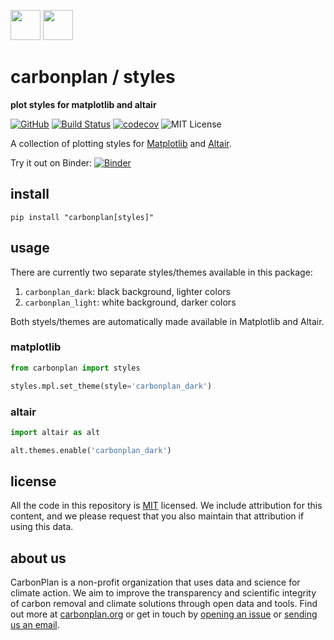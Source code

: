 <img
  src='https://carbonplan-assets.s3.amazonaws.com/monogram/dark-small.png#gh-dark-mode-only'
  height='48'
/>
<img
  src='https://carbonplan-assets.s3.amazonaws.com/monogram/light-small.png#gh-light-mode-only'
  height='48'
/>

# carbonplan / styles

**plot styles for matplotlib and altair**

[![GitHub][github-badge]][github]
[![Build Status]][actions]
[![codecov](https://codecov.io/gh/carbonplan/styles/branch/main/graph/badge.svg?token=NCBBIS7AJE)](https://codecov.io/gh/carbonplan/styles)
![MIT License][]

[github]: https://github.com/carbonplan/styles
[github-badge]: https://badgen.net/badge/-/github?icon=github&label
[build status]: https://github.com/carbonplan/styles/actions/workflows/main.yaml/badge.svg
[actions]: https://github.com/carbonplan/styles/actions/workflows/main.yaml
[mit license]: https://badgen.net/badge/license/MIT/blue

A collection of plotting styles for [Matplotlib](https://matplotlib.org/) and [Altair](https://altair-viz.github.io/).

Try it out on Binder:
[![Binder](https://mybinder.org/badge_logo.svg)](https://mybinder.org/v2/gh/jhamman/carbonplan-styles/master?urlpath=lab)

## install

```shell
pip install "carbonplan[styles]"
```

## usage

There are currently two separate styles/themes available in this package:

1. `carbonplan_dark`: black background, lighter colors
2. `carbonplan_light`: white background, darker colors

Both styels/themes are automatically made available in Matplotlib and Altair.

### matplotlib

```python
from carbonplan import styles

styles.mpl.set_theme(style='carbonplan_dark')
```

### altair

```python
import altair as alt

alt.themes.enable('carbonplan_dark')
```

## license

All the code in this repository is [MIT](https://choosealicense.com/licenses/mit/) licensed. We include attribution for this content, and we please request that you also maintain that attribution if using this data.

## about us

CarbonPlan is a non-profit organization that uses data and science for climate action. We aim to improve the transparency and scientific integrity of carbon removal and climate solutions through open data and tools. Find out more at [carbonplan.org](https://carbonplan.org/) or get in touch by [opening an issue](https://github.com/carbonplan/styles/issues/new) or [sending us an email](mailto:hello@carbonplan.org).
